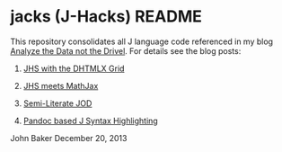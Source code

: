 jacks (J-Hacks) README
======================

This repository consolidates all J language code referenced in my blog
[Analyze the Data not the Drivel](http://bakerjd99.wordpress.com/). 
For details see the blog posts:

1. [JHS with the DHTMLX Grid](http://bakerjd99.wordpress.com/2012/12/03/jhs-with-the-dhtmlx-grid/)

2. [JHS meets MathJax](http://bakerjd99.wordpress.com/2012/11/25/jhs-meets-mathjax/)

3. [Semi-Literate JOD](http://bakerjd99.wordpress.com/2012/10/01/semi-literate-jod/)

4. [Pandoc based J Syntax Highlighting](http://bakerjd99.wordpress.com/2012/09/20/pandoc-based-j-syntax-highlighting/)

John Baker
December 20, 2013
